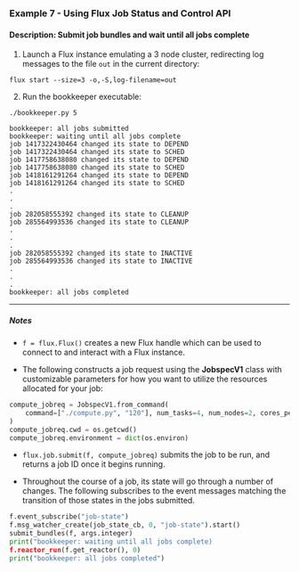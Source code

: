 ### Example 7 - Using Flux Job Status and Control API

#### Description: Submit job bundles and wait until all jobs complete

1. Launch a Flux instance emulating a 3 node cluster, redirecting log messages to the file `out` in the current directory:

`flux start --size=3 -o,-S,log-filename=out`

2. Run the bookkeeper executable:

`./bookkeeper.py 5`

```
bookkeeper: all jobs submitted
bookkeeper: waiting until all jobs complete
job 1417322430464 changed its state to DEPEND
job 1417322430464 changed its state to SCHED
job 1417758638080 changed its state to DEPEND
job 1417758638080 changed its state to SCHED
job 1418161291264 changed its state to DEPEND
job 1418161291264 changed its state to SCHED
.
.
.
job 282058555392 changed its state to CLEANUP
job 285564993536 changed its state to CLEANUP
.
.
.
job 282058555392 changed its state to INACTIVE
job 285564993536 changed its state to INACTIVE
.
.
.
bookkeeper: all jobs completed
```

---

##### Notes

- `f = flux.Flux()` creates a new Flux handle which can be used to connect to and interact with a Flux instance.


- The following constructs a job request using the **JobspecV1** class with customizable parameters for how you want to utilize the resources allocated for your job:
```python
compute_jobreq = JobspecV1.from_command(
    command=["./compute.py", "120"], num_tasks=4, num_nodes=2, cores_per_task=2
)
compute_jobreq.cwd = os.getcwd()
compute_jobreq.environment = dict(os.environ)
```

- `flux.job.submit(f, compute_jobreq)` submits the job to be run, and returns a job ID once it begins running.

- Throughout the course of a job, its state will go through a number of changes. The following subscribes to the event messages matching the transition of those states in the jobs submitted.
```python
f.event_subscribe("job-state")
f.msg_watcher_create(job_state_cb, 0, "job-state").start()
submit_bundles(f, args.integer)
print("bookkeeper: waiting until all jobs complete)
f.reactor_run(f.get_reactor(), 0)
print("bookkeeper: all jobs completed")
```
